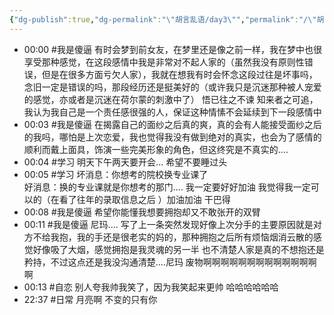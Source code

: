 ```yaml
---
{"dg-publish":true,"dg-permalink":"\"胡言乱语/day3\"","permalink":"/\"胡言乱语/day3\"/","dgPassFrontmatter":true,"created":"2024-01-31T00:00:10.371+08:00","updated":"2024-01-31T22:37:31.171+08:00"}
---
```



- 00:00 #我是傻逼 有时会梦到前女友，在梦里还是像之前一样，我在梦中也很享受那种感觉，在这段感情中我是非常对不起人家的（虽然我没有原则性错误，但是在很多方面亏欠人家），我就在想我有时会怀念这段过往是坏事吗，念旧一定是错误的吗，那段经历还是挺美好的（或许我只是沉迷那种被人宠爱的感觉，亦或者是沉迷在荷尔蒙的刺激中了） 悟已往之不谏 知来者之可追，我认为我自己是一个责任感很强的人，保证这种情愫不会延续到下一段感情中
- 00:03 #我是傻逼 在揭露自己的面纱之后真的爽，真的会有人能接受面纱之后的我吗，哪怕是上次恋爱，我也觉得我没有做到绝对的真实，也会为了感情的顺利而戴上面具，饰演一些完美形象的角色，但这终究是不真实的....
- 00:04 #学习 明天下午两天要开会... 希望不要睡过头<br>
- 00:05 #学习 坏消息：你想考的院校换专业课了<br>好消息：换的专业课就是你想考的那门.... 我一定要好好加油 我觉得我一定可以的（在看了往年的录取信息之后 ）加油加油 干巴得
- 00:08 #我是傻逼 希望你能懂我想要拥抱却又不敢张开的双臂
- 00:11 #我是傻逼 尼玛.... 写了上一条突然发现好像上次分手的主要原因就是对方不给我抱，我的手还是很老实的妈的，那种拥抱之后所有烦恼烟消云散的感觉好像吸了大烟，感觉拥抱是我灵魂的另一半 也不清楚人家是真的不想抱还是矜持，不过这点还是我没沟通清楚....尼玛 废物啊啊啊啊啊啊啊啊啊啊啊啊啊啊 
- 00:13 #自恋 别人夸我帅我笑了，因为我笑起来更帅 哈哈哈哈哈哈
- 22:37 #日常 月亮啊 不变的只有你